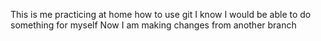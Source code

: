 This is me practicing at home how to use git
 I know I would be able to do something for myself
 Now I am making changes from another branch 

